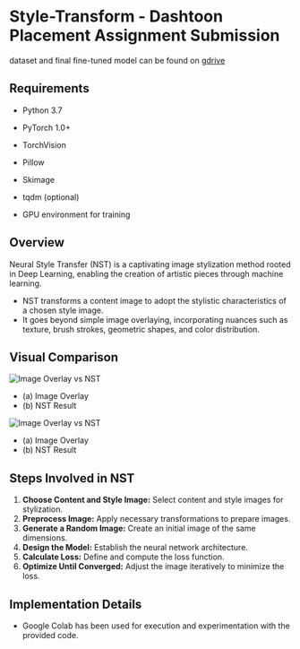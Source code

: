 # Style-Transform - Dashtoon Placement Assignment Submission

dataset and final fine-tuned model can be found on [gdrive](https://drive.google.com/drive/folders/1786Mci_dJST0vgzm0Wd3O0WWThmBIx-p?usp=sharing)

## Requirements

- Python 3.7
- PyTorch 1.0+
- TorchVision
- Pillow
- Skimage
- tqdm
(optional)

- GPU environment for training


## Overview
Neural Style Transfer (NST) is a captivating image stylization method rooted in Deep Learning, enabling the creation of artistic pieces through machine learning.

- NST transforms a content image to adopt the stylistic characteristics of a chosen style image.
- It goes beyond simple image overlaying, incorporating nuances such as texture, brush strokes, geometric shapes, and color distribution.

## Visual Comparison
![Image Overlay vs NST](images/sample_1.gfg)
- (a) Image Overlay
- (b) NST Result

![Image Overlay vs NST](images/sample_2.gfg)
- (a) Image Overlay
- (b) NST Result

## Steps Involved in NST
1. **Choose Content and Style Image:** Select content and style images for stylization.
2. **Preprocess Image:** Apply necessary transformations to prepare images.
3. **Generate a Random Image:** Create an initial image of the same dimensions.
4. **Design the Model:** Establish the neural network architecture.
5. **Calculate Loss:** Define and compute the loss function.
6. **Optimize Until Converged:** Adjust the image iteratively to minimize the loss.

## Implementation Details
- Google Colab has been used for execution and experimentation with the provided code.

